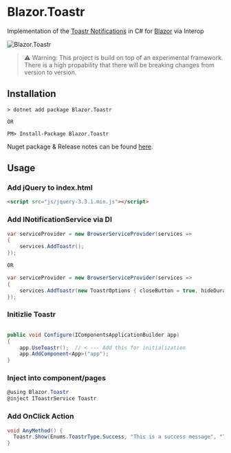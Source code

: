 # Blazor.Toastr
Implementation of the [Toastr Notifications](http://codeseven.github.io/toastr/) in C# for [Blazor](https://github.com/aspnet/Blazor) via Interop

![Blazor.Toastr](https://i.imgur.com/LJAQcGU.png)


> ⚠️ Warning: This project is build on top of an experimental framework. There is a high propability that there will be breaking changes from version to version.  


## Installation

```
> dotnet add package Blazor.Toastr

OR

PM> Install-Package Blazor.Toastr
```
Nuget package & Release notes can be found [here](https://www.nuget.org/packages/Blazor.Toastr).

## Usage

### Add jQuery to index.html

```html
<script src="js/jquery-3.3.1.min.js"></script>
```

### Add INotificationService via DI

```csharp
var serviceProvider = new BrowserServiceProvider(services =>
{
    services.AddToastr();
});

OR 

var serviceProvider = new BrowserServiceProvider(services =>
{
    services.AddToastr(new ToastrOptions { closeButton = true, hideDuration = 3000 });
});
```

### Initizlie Toastr

```csharp

public void Configure(IComponentsApplicationBuilder app)
{
    app.UseToastr();  // < --- Add this for initialization
    app.AddComponent<App>("app");
}
```

### Inject into component/pages
```csharp
@using Blazor.Toastr
@inject IToastrService Toastr
```

### Add OnClick Action
```csharp
void AnyMethod() {
  Toastr.Show(Enums.ToastrType.Success, "This is a success message", "Title");
}
```
